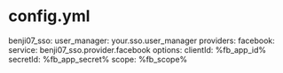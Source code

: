 
# config.yml
benji07_sso:
    user_manager: your.sso.user_manager
    providers:
        facebook:
            service: benji07_sso.provider.facebook
            options:
                clientId: %fb_app_id%
                secretId: %fb_app_secret%
                scope: %fb_scope%
